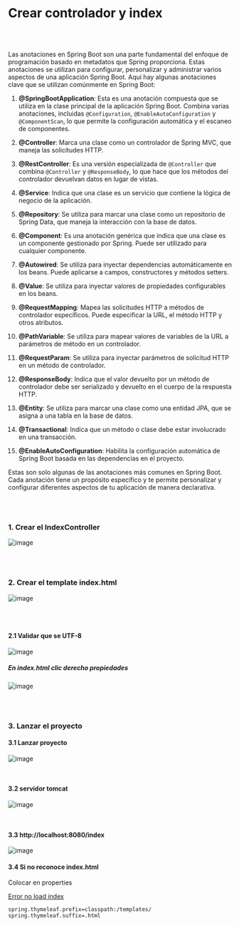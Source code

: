 # Crear controlador y index

<br>
<br>

Las anotaciones en Spring Boot son una parte fundamental del enfoque de programación basado en metadatos que Spring proporciona. Estas anotaciones se utilizan para configurar, personalizar y administrar varios aspectos de una aplicación Spring Boot. Aquí hay algunas anotaciones clave que se utilizan comúnmente en Spring Boot:

1. **@SpringBootApplication**: Esta es una anotación compuesta que se utiliza en la clase principal de la aplicación Spring Boot. Combina varias anotaciones, incluidas `@Configuration`, `@EnableAutoConfiguration` y `@ComponentScan`, lo que permite la configuración automática y el escaneo de componentes.

2. **@Controller**: Marca una clase como un controlador de Spring MVC, que maneja las solicitudes HTTP.

3. **@RestController**: Es una versión especializada de `@Controller` que combina `@Controller` y `@ResponseBody`, lo que hace que los métodos del controlador devuelvan datos en lugar de vistas.

4. **@Service**: Indica que una clase es un servicio que contiene la lógica de negocio de la aplicación.

5. **@Repository**: Se utiliza para marcar una clase como un repositorio de Spring Data, que maneja la interacción con la base de datos.

6. **@Component**: Es una anotación genérica que indica que una clase es un componente gestionado por Spring. Puede ser utilizado para cualquier componente.

7. **@Autowired**: Se utiliza para inyectar dependencias automáticamente en los beans. Puede aplicarse a campos, constructores y métodos setters.

8. **@Value**: Se utiliza para inyectar valores de propiedades configurables en los beans.

9. **@RequestMapping**: Mapea las solicitudes HTTP a métodos de controlador específicos. Puede especificar la URL, el método HTTP y otros atributos.

10. **@PathVariable**: Se utiliza para mapear valores de variables de la URL a parámetros de método en un controlador.

11. **@RequestParam**: Se utiliza para inyectar parámetros de solicitud HTTP en un método de controlador.

12. **@ResponseBody**: Indica que el valor devuelto por un método de controlador debe ser serializado y devuelto en el cuerpo de la respuesta HTTP.

13. **@Entity**: Se utiliza para marcar una clase como una entidad JPA, que se asigna a una tabla en la base de datos.

14. **@Transactional**: Indica que un método o clase debe estar involucrado en una transacción.

15. **@EnableAutoConfiguration**: Habilita la configuración automática de Spring Boot basada en las dependencias en el proyecto.

Estas son solo algunas de las anotaciones más comunes en Spring Boot. Cada anotación tiene un propósito específico y te permite personalizar y configurar diferentes aspectos de tu aplicación de manera declarativa.

<br>
<br>

### 1. Crear el IndexController

![image](https://user-images.githubusercontent.com/31961588/217998843-2ea5bd68-c0f6-4043-81cd-371e98e58395.png)

<br>
<br>

### 2. Crear el template index.html

![image](https://user-images.githubusercontent.com/31961588/217997551-15eb0f39-5894-44a1-b83f-bd5d42aeb9c1.png)

<br>
<br>

#### 2.1 Validar que se UTF-8

![image](https://user-images.githubusercontent.com/31961588/217998367-aa345a85-e580-42ff-8535-3e984f1cbb35.png)



##### En index.html clic derecho propiedades 

![image](https://user-images.githubusercontent.com/31961588/217998574-550ef87d-82e3-43f0-b880-d3bd0fc8f400.png)

<br>
<br>

### 3. Lanzar el proyecto

#### 3.1 Lanzar proyecto
![image](https://user-images.githubusercontent.com/31961588/217998915-1d2d9e67-832e-4ae3-aba9-51b858215e04.png)


<br>

#### 3.2 servidor tomcat
![image](https://user-images.githubusercontent.com/31961588/217999007-3a7b094a-490a-4cc6-a292-531d2c853ea6.png)


<br>

#### 3.3 http://localhost:8080/index
![image](https://user-images.githubusercontent.com/31961588/217999067-d59f9d64-af7f-4fe3-96f0-c8d8711e5a0a.png)

#### 3.4 Si no reconoce index.html 

Colocar en properties

[Error no load index](https://stackoverflow.com/questions/31944355/error-resolving-template-index-template-might-not-exist-or-might-not-be-acces)

```Properties
spring.thymeleaf.prefix=classpath:/templates/
spring.thymeleaf.suffix=.html
```
